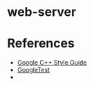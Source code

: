 # web-server


# References

- [Google C++ Style Guide](https://google.github.io/styleguide/cppguide.html)
- [GoogleTest](https://google.github.io/googletest/)
- 